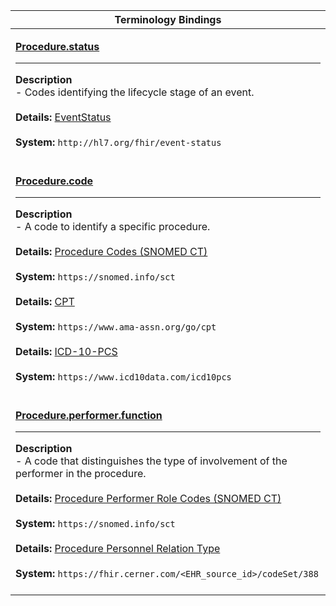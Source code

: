 |Terminology Bindings|
|---|
|<p>**[Procedure.status](https://hl7.org/fhir/r4/procedure-definitions.html#Procedure.status)**<hr>**Description**<br>- Codes identifying the lifecycle stage of an event.<br><br>**Details:** [EventStatus](https://hl7.org/fhir/r4/valueset-event-status.html)<br><br>**System:** `http://hl7.org/fhir/event-status`<br><br>|
|<p>**[Procedure.code](https://hl7.org/fhir/r4/procedure-definitions.html#Procedure.code)**<hr>**Description**<br>- A code to identify a specific procedure.<br><br>**Details:** [Procedure Codes (SNOMED CT)](https://hl7.org/fhir/R4/valueset-procedure-code.html)<br><br>**System:** `https://snomed.info/sct`<br><br>**Details:** [CPT](https://hl7.org/fhir/R4/cpt.html)<br><br>**System:** `https://www.ama-assn.org/go/cpt`<br><br>**Details:** [ICD-10-PCS](https://www.icd10data.com/icd10pcs)<br><br>**System:** `https://www.icd10data.com/icd10pcs`<br><br>|
|<p>**[Procedure.performer.function](https://hl7.org/fhir/r4/procedure-definitions.html#Procedure.performer.function)**<hr>**Description**<br>- A code that distinguishes the type of involvement of the performer in the procedure.<br><br>**Details:** [Procedure Performer Role Codes (SNOMED CT)](https://hl7.org/fhir/R4/valueset-performer-role.html)<br><br>**System:** `https://snomed.info/sct`<br><br>**Details:** [Procedure Personnel Relation Type](https://fhir.cerner.com/millennium/r4/proprietary-codes-and-systems/#code-set-388-procedure-personnel-relation-type)<br><br>**System:** `https://fhir.cerner.com/<EHR_source_id>/codeSet/388`<br><br>|
